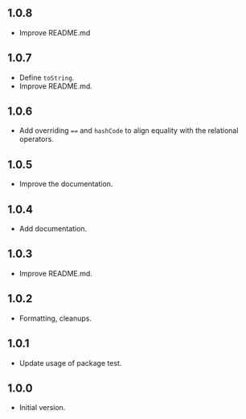 ## 1.0.8

- Improve README.md

## 1.0.7

- Define `toString`.
- Improve README.md.

## 1.0.6

- Add overriding `==` and `hashCode` to align equality with
  the relational operators.

## 1.0.5

- Improve the documentation.

## 1.0.4

- Add documentation.

## 1.0.3

- Improve README.md.

## 1.0.2

- Formatting, cleanups.

## 1.0.1

- Update usage of package test.

## 1.0.0

- Initial version.
